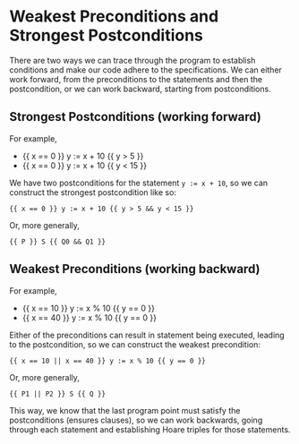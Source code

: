 # Weakest Preconditions and Strongest Postconditions

There are two ways we can trace through the program
to establish conditions and make our code adhere to the
specifications. We can either work forward, from the preconditions
to the statements and then the postcondition, or we can
work backward, starting from postconditions.

## Strongest Postconditions (working forward)

For example,

- {{ x == 0 }} y := x + 10 {{ y > 5 }}
- {{ x == 0 }} y := x + 10 {{ y < 15 }}

We have two postconditions for the statement `y := x + 10`,
so we can construct the strongest postcondition like so:

`{{ x == 0 }} y := x + 10 {{ y > 5 && y < 15 }}`

Or, more generally,

`{{ P }} S {{ Q0 && Q1 }}`

## Weakest Preconditions (working backward)

For example,

- {{ x == 10 }} y := x % 10 {{ y == 0 }}
- {{ x == 40 }} y := x % 10 {{ y == 0 }}

Either of the preconditions can result in statement being executed,
leading to the postcondition, so we can construct the weakest precondition:

`{{ x == 10 || x == 40 }} y := x % 10 {{ y == 0 }}`

Or, more generally,

`{{ P1 || P2 }} S {{ Q }}`

This way, we know that the last program point must satisfy the postconditions
(ensures clauses), so we can work backwards, going through each statement and establishing
Hoare triples for those statements.